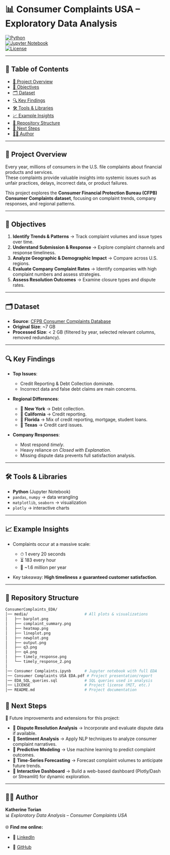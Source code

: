 # 📊 Consumer Complaints USA – Exploratory Data Analysis  

[![Python](https://img.shields.io/badge/Python-3.9%2B-blue.svg)](https://www.python.org/)  
[![Jupyter Notebook](https://img.shields.io/badge/Notebook-Jupyter-orange.svg)](https://jupyter.org/)  
[![License](https://img.shields.io/badge/License-MIT-green.svg)](LICENSE)  

---

## 📑 Table of Contents  
- [📌 Project Overview](#-project-overview)  
- [🎯 Objectives](#-objectives)  
- [🗂 Dataset](#-dataset)  
- [🔍 Key Findings](#-key-findings)  
- [🛠️ Tools & Libraries](#️-tools--libraries)  
- [📈 Example Insights](#-example-insights)  
- [📂 Repository Structure](#-repository-structure)  
- [🚀 Next Steps](#-next-steps)  
- [👩‍💻 Author](#-author)  

---

## 📌 Project Overview  
Every year, millions of consumers in the U.S. file complaints about financial products and services.  
These complaints provide valuable insights into systemic issues such as unfair practices, delays, incorrect data, or product failures.  

This project explores the **Consumer Financial Protection Bureau (CFPB) Consumer Complaints dataset**, focusing on complaint trends, company responses, and regional patterns.  

---

## 🎯 Objectives  
1. **Identify Trends & Patterns** → Track complaint volumes and issue types over time.  
2. **Understand Submission & Response** → Explore complaint channels and response timeliness.  
3. **Analyze Geographic & Demographic Impact** → Compare across U.S. regions.  
4. **Evaluate Company Complaint Rates** → Identify companies with high complaint numbers and assess strategies.  
5. **Assess Resolution Outcomes** → Examine closure types and dispute rates.  

---

## 🗂 Dataset  
- **Source**: [CFPB Consumer Complaints Database](https://www.consumerfinance.gov/data-research/consumer-complaints/)  
- **Original Size**: ~7 GB  
- **Processed Size**: < 2 GB (filtered by year, selected relevant columns, removed redundancy).  

---

## 🔍 Key Findings  
- **Top Issues**:  
  - Credit Reporting & Debt Collection dominate.  
  - Incorrect data and false debt claims are main concerns.  

- **Regional Differences**:  
  - 🗽 **New York** → Debt collection.  
  - 🌉 **California** → Credit reporting.  
  - 🌴 **Florida** → Mix of credit reporting, mortgage, student loans.  
  - 🤠 **Texas** → Credit card issues.  

- **Company Responses**:  
  - Most respond *timely*.  
  - Heavy reliance on *Closed with Explanation*.  
  - Missing dispute data prevents full satisfaction analysis.  

---

## 🛠️ Tools & Libraries  
- **Python** (Jupyter Notebook)  
- `pandas`, `numpy` → data wrangling  
- `matplotlib`, `seaborn` → visualization  
- `plotly` → interactive charts  

---

## 📈 Example Insights  
- Complaints occur at a massive scale:  
  - ⏱ 1 every 20 seconds  
  - ⏳ 183 every hour  
  - 📅 ~1.6 million per year  

- Key takeaway: **High timeliness ≠ guaranteed customer satisfaction**.  

---

## 📂 Repository Structure  
```bash
ConsumerComplaints_EDA/
│── media/                         # All plots & visualizations
│   ├── barplot.png
│   ├── complaint_summary.png
│   ├── heatmap.png
│   ├── lineplot.png
│   ├── newplot.png
│   ├── output.png
│   ├── q3.png
│   ├── q4.png
│   ├── timely_response.png
│   └── timely_response_2.png
│
│── Consumer Complaints.ipynb      # Jupyter notebook with full EDA
│── Consumer Complaints USA EDA.pdf # Project presentation/report
│── EDA_SQL_queries.sql            # SQL queries used in analysis
│── LICENSE                        # Project license (MIT, etc.)
│── README.md                      # Project documentation
```

## 🚀 Next Steps  
📌 Future improvements and extensions for this project:  

- 🔹 **Dispute Resolution Analysis** → Incorporate and evaluate dispute data if available.  
- 🔹 **Sentiment Analysis** → Apply NLP techniques to analyze consumer complaint narratives.  
- 🔹 **Predictive Modeling** → Use machine learning to predict complaint outcomes.  
- 🔹 **Time-Series Forecasting** → Forecast complaint volumes to anticipate future trends.  
- 🔹 **Interactive Dashboard** → Build a web-based dashboard (Plotly/Dash or Streamlit) for dynamic exploration.  

---

## 👩‍💻 Author  

**Katherine Torian**  
📊 *Exploratory Data Analysis – Consumer Complaints USA*  

🌐 **Find me online:**  
- 💼 [LinkedIn](https://www.linkedin.com/katherine-torian)  

- 🐙 [GitHub](https://www.github.com/kathtorian)  
